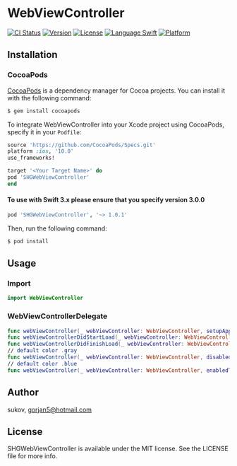 # WebViewController

[![CI Status](http://img.shields.io/travis/sukov/WebViewController.svg?style=flat)](https://travis-ci.org/sukov/SHGWebViewController)
[![Version](https://img.shields.io/cocoapods/v/SHGWebViewController.svg?style=flat)](http://cocoapods.org/pods/SHGWebViewController)
[![License](https://img.shields.io/cocoapods/l/SHGWebViewController.svg?style=flat)](http://cocoapods.org/pods/SHGWebViewController)
[![Language Swift](https://img.shields.io/badge/Language-Swift%204.0-orange.svg?style=flat)](https://swift.org)
[![Platform](https://img.shields.io/cocoapods/p/SHGWebViewController.svg?style=flat)](http://cocoapods.org/pods/SHGWebViewController)

## Installation

### CocoaPods

[CocoaPods](http://cocoapods.org) is a dependency manager for Cocoa projects. You can install it with the following command:

```bash
$ gem install cocoapods
```

To integrate WebViewController into your Xcode project using CocoaPods, specify it in your `Podfile`:

```ruby
source 'https://github.com/CocoaPods/Specs.git'
platform :ios, '10.0'
use_frameworks!

target '<Your Target Name>' do
pod 'SHGWebViewController'
end
```

#### To use with Swift 3.x please ensure that you specify version 3.0.0

```ruby
pod 'SHGWebViewController', '~> 1.0.1'
```

Then, run the following command:

```bash
$ pod install
```

## Usage

### Import

```swift
import WebViewController
```

### WebViewControllerDelegate

```swift
func webViewController(_ webViewController: WebViewController, setupAppearanceForMain view: UIView)
func webViewControllerDidStartLoad(_ webViewController: WebViewController)
func webViewControllerDidFinishLoad(_ webViewController: WebViewController)
// default color .gray
func webViewController(_ webViewController: WebViewController, disabledTintColorFor button: UIButton) -> UIColor
// default color .blue
func webViewController(_ webViewController: WebViewController, enabledTintColorFor button: UIButton) -> UIColor
```

## Author

sukov, gorjan5@hotmail.com

## License

SHGWebViewController is available under the MIT license. See the LICENSE file for more info.
